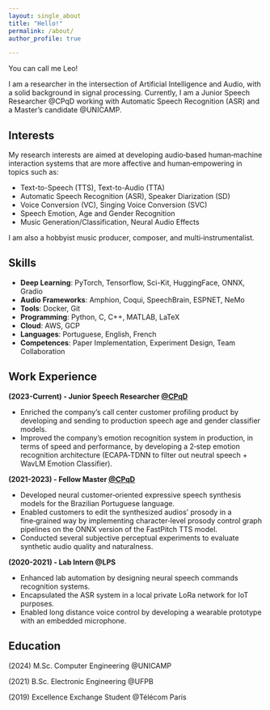 ```yaml
---
layout: single_about
title: "Hello!"
permalink: /about/
author_profile: true

---
```


You can call me Leo!

I am a researcher in the intersection of Artificial Intelligence and Audio, with a solid background in signal processing. Currently, I am a Junior Speech Researcher @CPqD working with Automatic Speech Recognition (ASR) and a Master’s candidate @UNICAMP.

## Interests
My research interests are aimed at developing audio‑based human‑machine interaction systems that are more affective and human‑empowering in topics such as: 

* Text-to-Speech (TTS), Text-to-Audio (TTA)
* Automatic Speech Recognition (ASR), Speaker Diarization (SD)
* Voice Conversion (VC), Singing Voice Conversion (SVC)
* Speech Emotion, Age and Gender Recognition
* Music Generation/Classification, Neural Audio Effects

I am also a hobbyist music producer, composer, and multi‑instrumentalist.

## Skills
  * **Deep Learning**: PyTorch, Tensorflow, Sci-Kit, HuggingFace, ONNX, Gradio
  * **Audio Frameworks**: Amphion, Coqui, SpeechBrain, ESPNET, NeMo
  * **Tools**: Docker, Git
  * **Programming**: Python, C, C++, MATLAB, LaTeX
  * **Cloud**: AWS, GCP
  * **Languages**: Portuguese, English, French
  * **Competences**: Paper Implementation, Experiment Design, Team Collaboration

## Work Experience
**(2023-Current) - Junior Speech Researcher [@CPqD](https://www.linkedin.com/company/cpqd/)**
  * Enriched the company’s call center customer profiling product by developing and sending to production speech age and gender classifier models.
  * Improved the company’s emotion recognition system in production, in terms of speed and performance, by developing a 2‑step emotion recognition architecture (ECAPA‑TDNN to filter out neutral speech + WavLM Emotion Classifier).
    
**(2021-2023) - Fellow Master [@CPqD](https://www.linkedin.com/company/cpqd/)**
  * Developed neural customer‑oriented expressive speech synthesis models for the Brazilian Portuguese language.
  * Enabled customers to edit the synthesized audios’ prosody in a fine‑grained way by implementing character‑level prosody control graph
pipelines on the ONNX version of the FastPitch TTS model.
  * Conducted several subjective perceptual experiments to evaluate synthetic audio quality and naturalness.
    
**(2020-2021) - Lab Intern @LPS**
  * Enhanced lab automation by designing neural speech commands recognition systems.
  * Encapsulated the ASR system in a local private LoRa network for IoT purposes.
  * Enabled long distance voice control by developing a wearable prototype with an embedded microphone.
    
## Education
(2024) M.Sc. Computer Engineering @UNICAMP

(2021) B.Sc. Electronic Engineering @UFPB

(2019) Excellence Exchange Student @Télécom Paris
